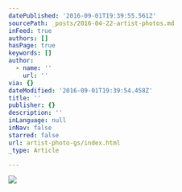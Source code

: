 ```yaml
---
datePublished: '2016-09-01T19:39:55.561Z'
sourcePath: _posts/2016-04-22-artist-photos.md
inFeed: true
authors: []
hasPage: true
keywords: []
author:
  - name: ''
    url: ''
via: {}
dateModified: '2016-09-01T19:39:54.458Z'
title: ''
publisher: {}
description: ''
inLanguage: null
inNav: false
starred: false
url: artist-photo-gs/index.html
_type: Article

---
```

![](https://imgflo.herokuapp.com/graph/2b2431f8e7ba7b0/02345119ff297a79bccb71bbd9b21bc7/croprotate.jpg?cropheight=3542&cropwidth=5122&degrees=0&input=https%3A%2F%2Fthe-grid-user-content.s3-us-west-2.amazonaws.com%2Fe3f558f3-d728-4fe0-9c0a-91d6633f17d1.jpg&x=0&y=0)